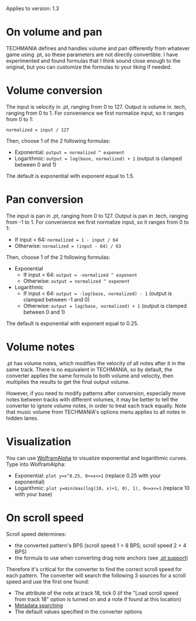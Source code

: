Applies to version: 1.3

# On volume and pan

TECHMANIA defines and handles volume and pan differently from whatever game using .pt, so these parameters are not directly convertible. I have experimented and found formulas that I think sound close enough to the original, but you can customize the formulas to your liking if needed.

# Volume conversion

The input is velocity in .pt, ranging from 0 to 127. Output is volume in .tech, ranging from 0 to 1. For convenience we first normalize input, so it ranges from 0 to 1:

`normalized = input / 127`

Then, choose 1 of the 2 following formulas:

* Exponential: `output = normalized ^ exponent`
* Logarithmic: `output = log(base, normalized) + 1` (output is clamped between 0 and 1)

The default is exponential with exponent equal to 1.5.

# Pan conversion

The input is pan in .pt, ranging from 0 to 127. Output is pan in .tech, ranging from -1 to 1. For convenience we first normalize input, so it ranges from 0 to 1:

* If input < 64: `normalized = 1 - input / 64`
* Otherwise: `normalized = (input - 64) / 63`

Then, choose 1 of the 2 following formulas:

* Exponential
  * If input < 64: `output = -normalized ^ exponent`
  * Otherwise: `output = normalized ^ exponent`
* Logarithmic
  * If input < 64: `output = -log(base, normalized) - 1` (output is clamped between -1 and 0)
  * Otherwise: `output = log(base, normalized) + 1` (output is clamped between 0 and 1)

The default is exponential with exponent equal to 0.25.

# Volume notes

.pt has volume notes, which modifies the velocity of all notes after it in the same track. There is no equivalent in TECHMANIA, so by default, the converter applies the same formula to both volume and velocity, then multiplies the results to get the final output volume.

However, if you need to modify patterns after conversion, especially move notes between tracks with different volumes, it may be better to tell the converter to ignore volume notes, in order to treat each track equally. Note that music volume from TECHMANIA's options menu applies to all notes in hidden lanes.

# Visualization

You can use [WolframAlpha](https://www.wolframalpha.com/) to visualize exponential and logarithmic curves. Type into WolframAlpha:

* Exponential: `plot y=x^0.25, 0<=x<=1` (replace 0.25 with your exponential)
* Logarithmic: `plot y=min(max(log(10, x)+1, 0), 1), 0<=x<=1` (replace 10 with your base)

# On scroll speed

Scroll speed determines:
* the converted pattern's BPS (scroll speed 1 = 8 BPS; scroll speed 2 = 4 BPS)
* the formula to use when converting drag note anchors (see [.pt support](pt_support.md))

Therefore it's critical for the converter to find the correct scroll speed for each pattern. The converter will search the following 3 sources for a scroll speed and use the first one found:

* The attribute of the note at track 18, tick 0 (if the "Load scroll speed from track 18" option is turned on and a note if found at this location)
* [Metadata searching](pt_metadata_searching.md)
* The default values specified in the converter options
